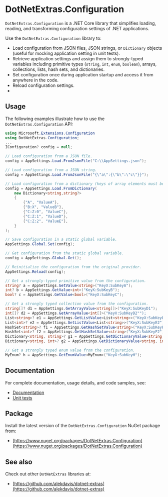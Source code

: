 # DotNetExtras.Configuration

`DotNetExtras.Configuration` is a .NET Core library that simplifies loading, reading, and transforming configuration settings of .NET applications.

Use the `DotNetExtras.Configuration` library to:

- Load configuration from JSON files, JSON strings, or `Dictionary` objects (useful for mocking application setting in unit tests).
- Retrieve application settings and assign them to strongly-typed variables including primitive types (`string`, `int`, `enum`, `boolean`), arrays, collections, lists, hash sets, and dictionaries.
- Set configuration once during application startup and access it from anywhere in the code.
- Reload configuration settings.
- 
## Usage

The following examples illustrate how to use the `DotNetExtras.Configuration` API: 

```cs
using Microsoft.Extensions.Configuration
using DotNetExtras.Configuration;
...
IConfiguration? config = null;

// Load configuration from a JSON file.
config = AppSettings.Load.FromJsonFile("C:\\AppSettings.json");

// Load configuration from a JSON string.
config = AppSettings.Load.FromJsonFile("{\"a\":{\"b\":\"c\"}}");

// Load configuration from a dictionary (keys of array elements must be indexed).
config = AppSettings.Load.FromDictionary(
    new Dictionary<string,string?>
    {
        {"A", "ValueA"},
        {"B:X", "ValueB"},
        {"C:Z:0", "ValueC"},
        {"C:Z:1", "ValueD"},
        {"C:Z:2", "ValueE"},
    }
);

// Save configuration in a static global variable.
AppSettings.Global.Set(config);

// Get configuration from the static global variable.
config = AppSettings.Global.Get();

// Reinitialize the configuration from the original provider.
AppSettings.Reload(config);

// Get a strongly-typed primitive value from the configuration.
string? a = AppSettings.GetValue<string>("KeyX:SubKeyA");
int? b = AppSettings.GetValue<int>("KeyX:SubKeyB");
bool? c = AppSettings.GetValue<bool>("KeyX:SubKeyC");

// Get a strongly typed collection value from the configuration.
string[]? d1 = AppSettings.GetArrayValue<string[]>("KeyX:SubKeyD1");
int[]? d2 = AppSettings.GetArrayValue<int[]>("KeyX:SubKeyD2"");
List<string>? e1 = AppSettings.GetListValue<List<string>>("KeyX:SubKeyE1");
List<int>? e2 = AppSettings.GetListValue<List<string>>("KeyX:SubKeyE2");
HashSet<string>? f1 = AppSettings.GetHashSetValue<string>("KeyX:SubKeyF1");
HashSet<int>? f2 = AppSettings.GetHashSetValue<string>("KeyX:SubKeyF2");
Dictionary<string, string>? g1 = AppSettings.GetDictionaryValue<string, string>("KeyX:SubKeyG1");
Dictionary<string, int>? g2 = AppSettings.GetDictionaryValue<string, int>("KeyX:SubKeyG2");

// Get a strongly typed enum value from the configuration.
MyEnum? h = AppSettings.GetEnumValue<MyEnum>("KeyX:SubKeyH");
```

## Documentation

For complete documentation, usage details, and code samples, see:

- [Documentation](https://alekdavis.github.io/dotnet-extras-configuration)
- [Unit tests](https://github.com/alekdavis/dotnet-extras-configuration/tree/main/ConfigurationTests)

## Package

Install the latest version of the `DotNetExtras.Configuration` NuGet package from:

- [https://www.nuget.org/packages/DotNetExtras.Configuration](https://www.nuget.org/packages/DotNetExtras.Configuration)


## See also

Check out other `DotNetExtras` libraries at:

- [https://github.com/alekdavis/dotnet-extras](https://github.com/alekdavis/dotnet-extras)

